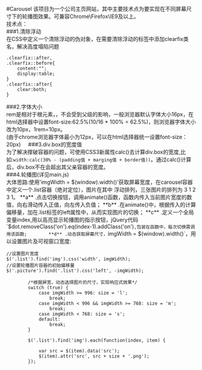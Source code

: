#Carousel
该项目为一个公司主页网站，其中主要技术点为要实现在不同屏幕尺寸下的轮播图效果。可兼容Chrome\Firefox\IE9及以上。        
技术点：        
###1.清除浮动       
在CSS中定义一个清除浮动的伪对象，在需要清除浮动的标签中添加clearfix类名，解决高度塌陷问题    
```
.clearfix::after,
.clearfix::before{
    content:"";
    display:table;
}
.clearfix::after{
    clear:both;
}
```
###2.字体大小       
rem是相对于根元素<html>，，不会受到父级的影响，一般浏览器默认字体大小16px，在html选择器中设置font-size:62.5%(10/16 * 100% = 62.5%)，则浏览器字体大小改为10px，1rem=10px。       
(由于chrome浏览器字体最小为12px，可以在html选择器统一设置font-size：20px)     
###3.div.box的宽度值        
为了解决撑破容器的问题，可使用CSS3新属性calc()去计算div.box的宽度,比如:`width:calc(30% - (padding值 + marging值 + border值))`。通过calc()计算后，div.box不在会超出其父亲容器的宽度。       
###4.轮播图(详见main.js)    
大体思路:使用'imgWidth = $(window).width()'获取屏幕宽度，在carousel容器中定义一个.list容器（绝对定位），图片在其中
浮动排列，三张图片的排列为 3 1 2 3 1。        
**a** .点击切换按钮，调用animate()函数，函数内传入当前图片宽度的数值，向右滑动传入正值，向左传入负值；      
**b** .在animate()中，根据传入的计算偏移量，加在.list标签的left属性中，从而实现图片的切换；       
**c** .定义一个全局变量index,用以高亮显示轮播图的指示按钮，jQuery代码`$dot.removeClass('on').eq(index-1).addClass('on')`,包装在函数中，每次切换需调用该函数;       
**d** .动态获取屏幕尺寸，`imgWidth = $(window).width()`，用以设置图片及可视窗口宽度:  
```     
//设置图片宽度
$('.list').find('img').css('width', imgWidth);
//设置轮播图片容器的初始偏移量
$('.picture').find('.list').css('left', -imgWidth);

        /*根据屏宽，动态选择图片的尺寸，实现响应式效果*/
        switch (true) {
            case imgWidth >= 996: size = 'l';
                break;
            case imgWidth < 996 && imgWidth >= 768: size = 'm';
                break; 
            case imgWidth < 768: size = 's';
            default:
                break;
        }

        $('.list').find('img').each(function(index, item) {

            var src = $(item).data('src');
            $(item).attr('src', src + size + '.png');
        });   
```

